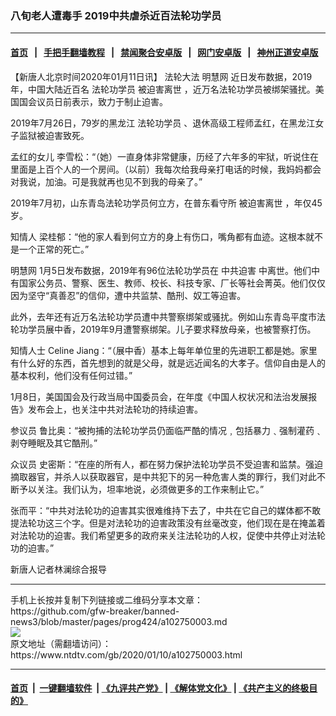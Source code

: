 ### 八旬老人遭毒手 2019中共虐杀近百法轮功学员
------------------------

#### [首页](https://github.com/gfw-breaker/banned-news3/blob/master/README.md) &nbsp;&nbsp;|&nbsp;&nbsp; [手把手翻墙教程](https://github.com/gfw-breaker/guides/wiki) &nbsp;&nbsp;|&nbsp;&nbsp; [禁闻聚合安卓版](https://github.com/gfw-breaker/bn-android) &nbsp;&nbsp;|&nbsp;&nbsp; [网门安卓版](https://github.com/oGate2/oGate) &nbsp;&nbsp;|&nbsp;&nbsp; [神州正道安卓版](https://github.com/SzzdOgate/update) 



<div><div class="post_content" itemprop="articleBody">
 <p>
  【新唐人北京时间2020年01月11日讯】
  <ok href="https://www.ntdtv.com/gb/法轮大法.htm">
   法轮大法
  </ok>
  <ok href="https://www.ntdtv.com/gb/明慧网.htm">
   明慧网
  </ok>
  近日发布数据，2019年，中国大陆近百名
  <ok href="https://www.ntdtv.com/gb/法轮功学员.htm">
   法轮功学员
  </ok>
  <ok href="https://www.ntdtv.com/gb/被迫害离世.htm">
   被迫害离世
  </ok>
  ，近万名法轮功学员被绑架骚扰。美国国会议员日前表示，致力于制止迫害。
 </p>
 <p>
  2019年7月26日，79岁的黑龙江
  <ok href="https://www.ntdtv.com/gb/法轮功学员.htm">
   法轮功学员
  </ok>
  、退休高级工程师孟红，在黑龙江女子监狱被迫害致死。
 </p>
 <p>
  孟红的女儿 李雪松：“（她）一直身体非常健康，历经了六年多的牢狱，听说住在里面是上百个人的一个房间。（以前）我每次给我母亲打电话的时候，我妈妈都会对我说，加油。可是我就再也见不到我的母亲了。”
 </p>
 <p>
  2019年7月初，山东青岛法轮功学员何立方，在普东看守所
  <ok href="https://www.ntdtv.com/gb/被迫害离世.htm">
   被迫害离世
  </ok>
  ，年仅45岁。
 </p>
 <p>
  知情人 梁桂郁：“他的家人看到何立方的身上有伤口，嘴角都有血迹。这根本就不是一个正常的死亡。”
 </p>
 <p>
  <ok href="https://www.ntdtv.com/gb/明慧网.htm">
   明慧网
  </ok>
  1月5日发布数据，2019年有96位法轮功学员在
  <ok href="https://www.ntdtv.com/gb/中共迫害.htm">
   中共迫害
  </ok>
  中离世。他们中有国家公务员、警察、医生、教师、校长、科技专家、厂长等社会菁英。他们仅仅因为坚守“真善忍”的信仰，遭中共监禁、酷刑、奴工等迫害。
 </p>
 <p>
  此外，去年还有近万名法轮功学员遭中共警察绑架或骚扰。例如山东青岛平度市法轮功学员展中香，2019年9月遭警察绑架。儿子要求释放母亲，也被警察打伤。
 </p>
 <p>
  知情人士 Celine Jiang：“（展中香）基本上每年单位里的先进职工都是她。家里有什么好的东西，首先想到的就是父母，就是远近闻名的大孝子。信仰自由是​​人的基本权利，他们没有任何过错。”
 </p>
 <p>
  1月8日，美国国会及行政当局中国委员会，在年度《中国人权状况和法治发展报告》发布会上，也关注中共对法轮功的持续迫害。
 </p>
 <p>
  参议员 鲁比奥：“被拘捕的法轮功学员仍面临严酷的情况﹐包括暴力﹑强制灌药﹑剥夺睡眠及其它酷刑。”
 </p>
 <p>
  众议员 史密斯：“在座的所有人，都在努力保护法轮功学员不受迫害和监禁。强迫摘取器官，并杀人以获取器官，是中共犯下的另一种危害人类的罪行，我们对此不断予以关注。我们认为，坦率地说，必须做更多的工作来制止它。”
 </p>
 <p>
  张而平：“中共对法轮功的迫害其实很难维持下去了，中共在它自己的媒体都不敢提法轮功这三个字。但是对法轮功的迫害政策没有丝毫改变，他们现在是在掩盖着对法轮功的迫害。我们希望更多的政府来关注法轮功的人权，促使中共停止对法轮功的迫害。”
 </p>
 <p>
  新唐人记者林澜综合报导
 </p>
 <div class="single_ad">
 </div>
</div>
</div>
<hr/>
手机上长按并复制下列链接或二维码分享本文章：<br/>
https://github.com/gfw-breaker/banned-news3/blob/master/pages/prog424/a102750003.md <br/>
<a href='https://github.com/gfw-breaker/banned-news3/blob/master/pages/prog424/a102750003.md'><img src='https://github.com/gfw-breaker/banned-news3/blob/master/pages/prog424/a102750003.md.png'/></a> <br/>
原文地址（需翻墙访问）：https://www.ntdtv.com/gb/2020/01/10/a102750003.html


------------------------
#### [首页](https://github.com/gfw-breaker/banned-news3/blob/master/README.md) &nbsp;|&nbsp; [一键翻墙软件](https://github.com/gfw-breaker/nogfw/blob/master/README.md) &nbsp;| [《九评共产党》](https://github.com/gfw-breaker/9ping.md/blob/master/README.md#九评之一评共产党是什么) | [《解体党文化》](https://github.com/gfw-breaker/jtdwh.md/blob/master/README.md) | [《共产主义的终极目的》](https://github.com/gfw-breaker/gczydzjmd.md/blob/master/README.md)


<img src='http://gfw-breaker.win/banned-news3/pages/prog424/a102750003.md' width='0px' height='0px'/>